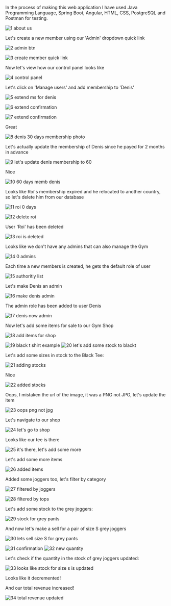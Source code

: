 In the process of making this web application I have used Java Programming Language, Spring Boot, Angular, HTML, CSS, PostgreSQL and Postman for testing.

![1 about us](https://github.com/DenisVoinescu/GymHub/assets/126812746/bb443777-0e3a-450d-84dc-d1a069084612)

Let's create a new member using our 'Admin' dropdown quick link

![2 admin btn](https://github.com/DenisVoinescu/GymHub/assets/126812746/332a2fb9-7192-4e34-b5d4-4465d865ed76)

![3 create member quick link](https://github.com/DenisVoinescu/GymHub/assets/126812746/da6e854b-4189-4b5d-ae95-7469d654bb14)

Now let's view how our control panel looks like

![4 control panel](https://github.com/DenisVoinescu/GymHub/assets/126812746/62dd063f-7c18-4a1f-a2f1-469bf51bc6ea)

Let's click on 'Manage users' and add membership to 'Denis'

![5 extend ms for denis](https://github.com/DenisVoinescu/GymHub/assets/126812746/aba392a0-98d9-45ce-90b7-5d6d851b40ba)

![6 extend confirmation](https://github.com/DenisVoinescu/GymHub/assets/126812746/5a24467a-6195-4555-bc5f-f56b940cb94a)

![7 extend confirmation](https://github.com/DenisVoinescu/GymHub/assets/126812746/809e0580-eb8c-4cc5-a611-5898d52937a8)

Great

![8 denis 30 days membership photo](https://github.com/DenisVoinescu/GymHub/assets/126812746/38a09fd0-3e13-4c93-8b50-c07474ad3f42)

Let's actually update the membership of Denis since he payed for 2 months in advance

![9 let's update denis membership to 60](https://github.com/DenisVoinescu/GymHub/assets/126812746/a253b54d-a9a9-421f-a54f-9cc7945c16fd)

Nice

![10 60 days memb denis](https://github.com/DenisVoinescu/GymHub/assets/126812746/0ed60718-b67b-4df6-98d0-2dd6ce46b9d9)

Looks like Roi's membership expired and he relocated to another country, so let's delete him from our database

![11 roi 0 days](https://github.com/DenisVoinescu/GymHub/assets/126812746/bd28e726-bdf8-4a8e-8d49-971ad563303b)

![12 delete roi](https://github.com/DenisVoinescu/GymHub/assets/126812746/3c0c21d5-19b4-49ad-8e42-0ecd64511133)

User 'Roi' has been deleted

![13 roi is deleted](https://github.com/DenisVoinescu/GymHub/assets/126812746/c6c5d132-add6-4636-8a73-7d602d810a01)

Looks like we don't have any admins that can also manage the Gym

![14 0 admins](https://github.com/DenisVoinescu/GymHub/assets/126812746/388df290-8c4d-4a39-b661-65a3b9394f67)

Each time a new members is created, he  gets the default role of user

![15 authoritiy list](https://github.com/DenisVoinescu/GymHub/assets/126812746/7dcd1a69-6d95-47e4-9326-dc8090f87f8e)

Let's make Denis an admin

![16 make denis admin](https://github.com/DenisVoinescu/GymHub/assets/126812746/58fc1a4d-926b-4d33-a06e-53b833239e47)

The admin role has been added to user Denis

![17 denis now admin](https://github.com/DenisVoinescu/GymHub/assets/126812746/62dbcec2-040a-4e03-9f21-31234ac104ab)

Now let's add some items for sale to our Gym Shop

![18 add items for shop](https://github.com/DenisVoinescu/GymHub/assets/126812746/dfcfebe6-eed0-46db-a86c-0e28874ee960)

![19 black t shirt example](https://github.com/DenisVoinescu/GymHub/assets/126812746/1e5a4148-8a4c-4a0f-81ed-a1c34de84eee)
![20 let's add some stock to blackt](https://github.com/DenisVoinescu/GymHub/assets/126812746/a3e57ed4-0668-43e0-8c5e-b54452785165)

Let's add some sizes in stock to the Black Tee:

![21 adding stocks](https://github.com/DenisVoinescu/GymHub/assets/126812746/0d171a29-e6b6-4865-81a9-f198719b2f63)

Nice

![22 added stocks](https://github.com/DenisVoinescu/GymHub/assets/126812746/3856872b-4c03-48c2-9917-c1ef3d4fb103)

Oops, I mistaken the url of the image, it was a PNG not JPG, let's update the item

![23 oops  png not  jpg](https://github.com/DenisVoinescu/GymHub/assets/126812746/9370bb27-ae6f-454c-9da7-802767940eb8)

Let's navigate to our shop

![24 let's go to shop](https://github.com/DenisVoinescu/GymHub/assets/126812746/ffd30dea-16dd-4b65-bd69-1502b8b9b560)

Looks like our tee is there

![25 it's there, let's add some more](https://github.com/DenisVoinescu/GymHub/assets/126812746/31a04a42-e84d-4871-8647-4d9e5be3b6b6)

Let's add some more items

![26 added items](https://github.com/DenisVoinescu/GymHub/assets/126812746/c3e78f07-7e8f-4ee3-a6a5-c3eaeac967b8)

Added some joggers too, let's filter by category

![27 filtered by joggers](https://github.com/DenisVoinescu/GymHub/assets/126812746/4f9370e9-fee0-458b-ae5e-ead14bb99f0a)

![28 filtered by tops](https://github.com/DenisVoinescu/GymHub/assets/126812746/33b2a374-553b-4b45-9d79-0fb465618fa1)

Let's add some stock to the grey joggers: 

![29 stock for grey pants](https://github.com/DenisVoinescu/GymHub/assets/126812746/56cca8b1-dc8d-416b-9db8-143fce3fb468)

And now let's make a sell for a pair of size S grey joggers

![30 lets sell size S for grey pants](https://github.com/DenisVoinescu/GymHub/assets/126812746/3b1d2fb9-71c9-4799-8bf6-4fe71d759bc8)

![31 confirmation](https://github.com/DenisVoinescu/GymHub/assets/126812746/ea349339-1338-406c-85d4-d1602740b692)
![32 new quantity](https://github.com/DenisVoinescu/GymHub/assets/126812746/c0c4f2f1-1911-41ef-aa70-8a76ebf0120e)

Let's check if the quantity in the stock of grey joggers updated: 

![33 looks like stock for size s is updated](https://github.com/DenisVoinescu/GymHub/assets/126812746/7e88928c-1512-4ef6-97eb-5d81a6c0dc24)

Looks like it decremented!

And our total revenue increased!

![34 total revenue updated](https://github.com/DenisVoinescu/GymHub/assets/126812746/ff58941a-df38-41c7-8744-5e465d14929e)
